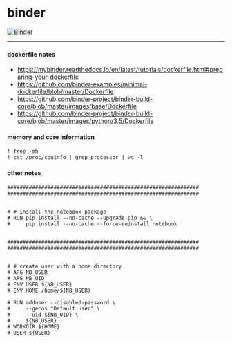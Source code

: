# binder

[![Binder](https://mybinder.org/badge_logo.svg)](https://mybinder.org/v2/gh/sahinbatmaz/binder/master)

------

#### dockerfile notes

- https://mybinder.readthedocs.io/en/latest/tutorials/dockerfile.html#preparing-your-dockerfile
- https://github.com/binder-examples/minimal-dockerfile/blob/master/Dockerfile
- https://github.com/binder-project/binder-build-core/blob/master/images/base/Dockerfile
- https://github.com/binder-project/binder-build-core/blob/master/images/python/3.5/Dockerfile

#### memory and core information

```
! free -mh
! cat /proc/cpuinfo | grep processor | wc -l
```

#### other notes
```
##############################################################
##############################################################


# # install the notebook package
# RUN pip install --no-cache --upgrade pip && \
#     pip install --no-cache --force-reinstall notebook


##############################################################
##############################################################


# # create user with a home directory
# ARG NB_USER
# ARG NB_UID
# ENV USER ${NB_USER}
# ENV HOME /home/${NB_USER}

# RUN adduser --disabled-password \
#     --gecos "Default user" \
#     --uid ${NB_UID} \
#     ${NB_USER}
# WORKDIR ${HOME}
# USER ${USER}
```
